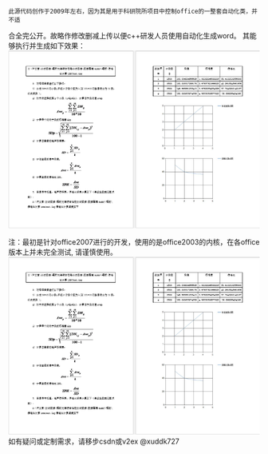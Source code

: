     此源代码创作于2009年左右，因为其是用于科研院所项目中控制office的一整套自动化类，并不适
合全完公开。故略作修改删减上传以便c++研发人员使用自动化生成word。
其能够执行并生成如下效果：
![image](https://github.com/xuddk727/auto-ms-word/blob/master/result.png)

注：最初是针对office2007进行的开发，使用的是office2003的内核，在各office版本上并未完全测试,
请谨慎使用。
![image](https://github.com/xuddk727/auto-ms-word/blob/master/result.png)
    如有疑问或定制需求，请移步csdn或v2ex @xuddk727
